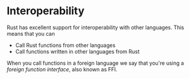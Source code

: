 # Interoperability

Rust has excellent support for interoperability with other languages. This means
that you can

* Call Rust functions from other languages
* Call functions written in other languages from Rust

When you call functions in a foreign language we say that you're using a
_foreign function interface_, also known as FFI.
